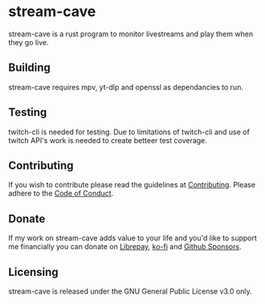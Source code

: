 # stream-cave

stream-cave is a rust program to monitor livestreams and play them when they go live.

## Building

stream-cave requires mpv, yt-dlp and openssl as dependancies to run.

## Testing

twitch-cli is needed for testing.
Due to limitations of twitch-cli and use of twitch API's work is needed to create betteer test coverage.

## Contributing

If you wish to contribute please read the guidelines at [Contributing](CONTRIBUTING.md). Please adhere to the [Code of Conduct](CODE_OF_CONDUCT.md).

## Donate

If my work on stream-cave adds value to your life and you'd like to support me
financially you can donate on [Librepay](https://liberapay.com/IridescentGil/), [ko-fi](https://ko-fi.com/iridescentgil) and [Github Sponsors](https://github.com/sponsors/IridescentGil).

## Licensing

stream-cave is released under the GNU General Public License v3.0 only.
